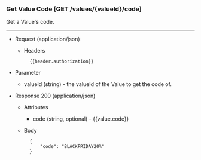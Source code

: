 ### Get Value Code [GET /values/{valueId}/code]

Get a Value's code.

---

+ Request (application/json)
    + Headers
    
            {{header.authorization}}

+ Parameter
    + valueId (string) - the valueId of the Value to get the code of.

+ Response 200 (application/json)
    + Attributes
        + code (string, optional) - {{value.code}}

    + Body

            {
                "code": "BLACKFRIDAY20%"
            }
